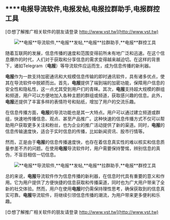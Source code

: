 ## ****电报**导流软件,**电报**发帖,**电报**拉群助手,**电报**群控工具**

[😍想了解推广相关软件的朋友请登录 http://www.vst.tw](http://www.vst.tw)

 <center><img src="https://vst.tw/MP4/tuiguang/png/6.png" alt="**电报**导流软件,**电报**发帖,**电报**拉群助手,**电报**群控工具"></center>

随着互联网的发展，信息传播的速度和范围变得前所未有地广泛和迅速。在这个信息爆炸的时代，人们对于获取和分享信息的需求变得越来越迫切。在这样的背景下，诸如Telegram（**电报**）等导流软件应运而生，成为信息传播的新利器。

**电报**作为一款支持加密通讯和大规模信息传输的即时通讯软件，具有诸多优点，使其在导流软件中脱颖而出。首先，**电报**提供了端到端的加密功能，保障用户信息的安全性和隐私性，这一点尤其受到用户们的青睐。其次，**电报**支持超大规模的群组和频道，用户可以方便地加入各种主题的群组或频道，获取感兴趣的信息。此外，**电报**还提供了丰富多样的表情符号和贴纸，增加了用户的交流乐趣。

在信息传播方面，**电报**的导流功能也是其一大特点。用户可以通过建立频道或群组，快速地传播信息、观点、甚至产品推广。这种快速的信息传播方式不仅可以帮助用户获取更多关注和粉丝，也为企业的推广活动提供了新的渠道。同时，**电报**的信息传输速度快，适合于实时信息的传播，比如新闻资讯、股市行情等。

然而，正是由于**电报**的信息传播速度快，也存在着信息真实性的难以核实和信息质量参差不齐的问题。在使用**电报**导流软件时，用户需要保持警惕，辨别信息的真伪，不盲目相信一切信息。

 <center><img src="https://vst.tw/MP4/tuiguang/png/3.png" alt="**电报**导流软件,**电报**发帖,**电报**拉群助手,**电报**群控工具"></center>

总的来说，**电报**导流软件作为信息传播的新利器，在信息时代具有重要的意义和作用。它为用户提供了方便快捷的信息获取和传播渠道，同时也为广大用户带来了全新的社交体验。然而，用户在使用**电报**时仍需保持理性思考，确保获取到的信息真实可靠。**电报**导流软件，将继续引领信息传播的潮流，为用户带来更多便利和乐趣。

[😍想了解推广相关软件的朋友请登录 http://www.vst.tw](http://www.vst.tw)



